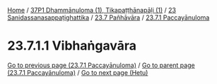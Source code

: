 
[Home](/) / [37P1 Dhammānuloma (1), Tikapaṭṭhānapāḷi (1)](../../../../37P1.md) / [23 Sanidassanasappaṭighattika](../../../23.md) / [23.7 Pañhāvāra](../../23.7.md) / [23.7.1 Paccayānuloma](../23.7.1.md)

# 23.7.1.1 Vibhaṅgavāra


[Go to previous page (23.7.1 Paccayānuloma)](../23.7.1.md) / [Go to parent page (23.7.1 Paccayānuloma)](../23.7.1.md) / [Go to next page (Hetu)](23.7.1.1/Hetu.md)


